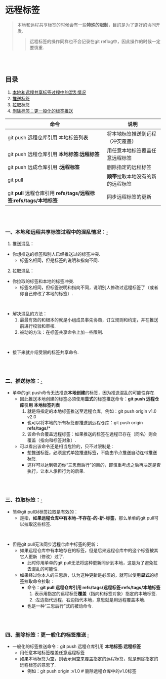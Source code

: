 # 远程标签
> 本地和远程共享标签的时候会有一些**特殊的限制**，目的是为了更好的协同开发.
>
>> 远程标签的操作同样也不会记录在git reflog中，因此操作的时候一定要慎重.

<br><br>

## 目录

1. [本地和远程共享标签过程中的混乱情况](#一本地和远程共享标签过程中的混乱情况)
2. [推送标签](#二推送标签)
3. [拉取标签](#三拉取标签)
4. [删除标签：更一般化的标签推送](#四删除标签更一般化的标签推送--)

| 命令 | 说明 |
| --- | --- |
| git push 远程仓库引用 本地标签列表 | 将本地标签推送到远程（冲突覆盖）|
| git push 远程仓库引用 **本地标签:远程标签** | 用任意本地标签覆盖任意远程标签 |
| git push 远成仓库引用 **:远程标签** | 删除指定的远程标签 |
| git pull | **顺带**拉取本地没有的新的远程标签 |
| git **pull** 远程仓库引用 **refs/tags/远程标签:refs/tags/本地标签** | 同步远程标签的更新 |

<br><br>

### 一、本地和远程共享标签过程中的混乱情况：[·](#目录)

1. 推送混乱：
  - 你想推送的标签和别人已经推送过的标签冲突.
    - 标签名相同，但是标签的说明和指向不同.
2. 拉取混乱：
  - 你拉取的标签和本地的标签冲突.
    - 标签名相同，但标签说明和指向不同，说明别人修改过远程标签了（或者你自己修改了本地的标签）.

<br>

- 解决混乱的方法：
  1. 最最有效的和根本的就是小组成员事先协商，订立规则和约定，并在推送前进行校验和审核.
  2. 被动的方法：在标签共享命令上加一些限制.

<br>

- 接下来就介绍受限的标签共享命令.

<br><br>

### 二、推送标签：[·](#目录)

- 单单的git push命令无法推送**本地创建**的标签，因为推送混乱的可能性存在.
  - 因此推送本地创建的标签必须使用**显式**的标签推送命令：**git push 远程仓库引用 本地标签列表**
    1. 就是将指定的本地标签推送至远程仓库，例如：git push origin v1.0 v2.0
      - 也可以将本地的所有标签都推送到远程仓库：git push origin **refs/tags/***
    2. 该命令会覆盖远程标签：如果推送的标签在远程已存在（同名）则会覆盖（指向和标签对象）.
  - 可以看出该命令还是相当危险的，只不过限制是：
    - 想推送标签，必须显式单独推送标签，不能由节点推送自动连带推送标签.
    - 这样可以达到强迫你“三思而后行”的目的，即慎重考虑之后再决定是否执行，让本人承担行为的后果.

<br><br>

### 三、拉取标签：[·](#目录)

- 简单git pull对标签拉取是有效的：
  - 是指，**如果远程仓库中有本地-不存在-的-新-标签**，那么单单的git pull可以拉取这些标签.

<br>

- 但是git pull无法同步远程仓库中标签的更新：
  - 如果远程仓库中有本地存在的标签，但是后来远程仓库中的这个标签被其它人更新（修改）过了.
    - 此时你用单单的git pull无法将这种更新同步到本地，这是为了避免拉去混乱的可能性.
  - 如果经过你本人的三思后，认为这种更新是必须的，就可以使用**显式**的标签拉取命令拉取：
    - 命令：**git pull 远程仓库引用 refs/tags/远程标签:refs/tags/本地标签**
      1. 表示用指定的远程标签**覆盖**（指向和标签对象）指定的本地标签.
      2. :左边指代远程，右边指代本地，意思就是用远程覆盖本地.
    - 也是一种“三思后行”式的被动命令.

<br><br>

### 四、删除标签：更一般化的标签推送  [·](#目录)

- 一般化的标签推送命令：git push 远程仓库引用 **本地标签:远程标签**
  - 用任意本地标签覆盖任意远程标签
  - 如果本地标签为空，则表示用空来覆盖指定的远程标签，就是删除指定的远程标签的意思了.
    - 例如：git push origin :v1.0   # 删除远程仓库中的v1.0标签
